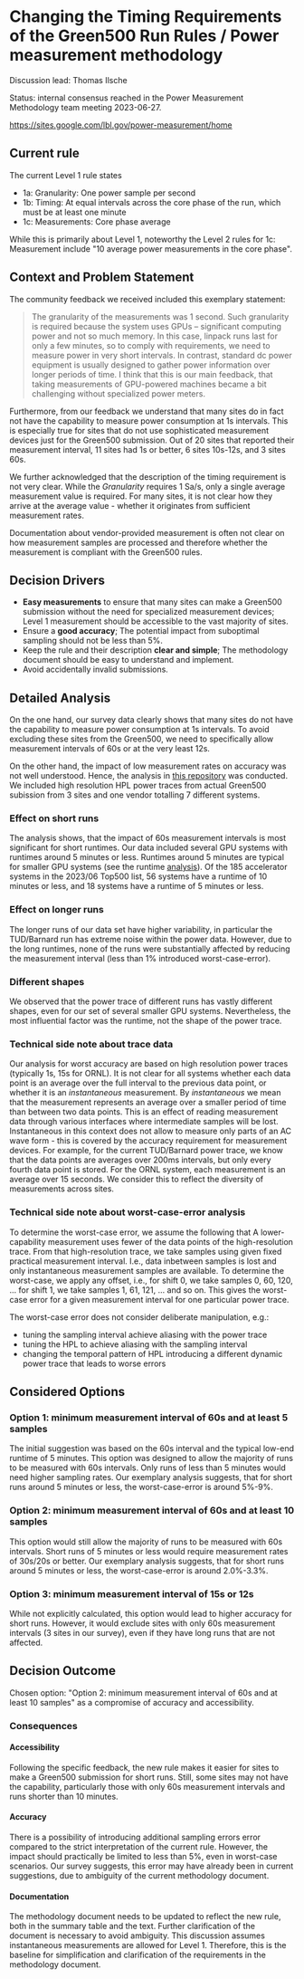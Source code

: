 # Changing the Timing Requirements of the Green500 Run Rules / Power measurement methodology

Discussion lead: Thomas Ilsche

Status: internal consensus reached in the Power Measurement Methodology team meeting 2023-06-27. 

https://sites.google.com/lbl.gov/power-measurement/home

## Current rule

The current Level 1 rule states

- 1a: Granularity: One power sample per second 
- 1b: Timing: At equal intervals across the core phase of the run, which must be at least one minute
- 1c: Measurements: Core phase average

While this is primarily about Level 1, noteworthy the Level 2 rules for 1c: Measurement include "10 average power measurements in the core phase".

## Context and Problem Statement

The community feedback we received included this exemplary statement:

> The granularity of the measurements was 1 second.
> Such granularity is required because the system uses GPUs – significant computing power and not so much memory.
> In this case, linpack runs last for only a few minutes, so to comply with requirements, we need to measure power in very short intervals.
> In contrast, standard dc power equipment is usually designed to gather power information over longer periods of time.
> I think that this is our main feedback, that taking measurements of GPU-powered machines became a bit challenging without specialized power meters.

Furthermore, from our feedback we understand that many sites do in fact not have the capability to measure power consumption at 1s intervals.
This is especially true for sites that do not use sophisticated measurement devices just for the Green500 submission.
Out of 20 sites that reported their measurement interval, 11 sites had 1s or better, 6 sites 10s-12s, and 3 sites 60s.

We further acknowledged that the description of the timing requirement is not very clear.
While the _Granularity_ requires 1 Sa/s, only a single average measurement value is required.
For many sites, it is not clear how they arrive at the average value - whether it originates from sufficient measurement rates.

Documentation about vendor-provided measurement is often not clear on how measurement samples are processed and therefore whether the measurement is compliant with the Green500 rules.

## Decision Drivers

- **Easy measurements** to ensure that many sites can make a Green500 submission without the need for specialized measurement devices; Level 1 measurement should be accessible to the vast majority of sites.
- Ensure a **good accuracy**; The potential impact from suboptimal sampling should not be less than 5%.
- Keep the rule and their description **clear and simple**; The methodology document should be easy to understand and implement.
- Avoid accidentally invalid submissions.

## Detailed Analysis

On the one hand, our survey data clearly shows that many sites do not have the capability to measure power consumption at 1s intervals.
To avoid excluding these sites from the Green500, we need to specifically allow measurement intervals of 60s or at the very least 12s.

On the other hand, the impact of low measurement rates on accuracy was not well understood.
Hence, the analysis in [this repository](https://github.com/tilsche/hpl-phases) was conducted.
We included high resolution HPL power traces from actual Green500 subission from 3 sites and one vendor totalling 7 different systems.

### Effect on short runs

The analysis shows, that the impact of 60s measurement intervals is most significant for short runtimes.
Our data included several GPU systems with runtimes around 5 minutes or less.
Runtimes around 5 minutes are typical for smaller GPU systems (see the runtime [analysis](runtimes/runtimes.ipynb)).
Of the 185 accelerator systems in the 2023/06 Top500 list, 56 systems have a runtime of 10 minutes or less, and 18 systems have a runtime of 5 minutes or less.

### Effect on longer runs

The longer runs of our data set have higher variability, in particular the TUD/Barnard run has extreme noise within the power data.
However, due to the long runtimes, none of the runs were substantially affected by reducing the measurement interval (less than 1% introduced worst-case-error). 

### Different shapes

We observed that the power trace of different runs has vastly different shapes, even for our set of several smaller GPU systems.
Nevertheless, the most influential factor was the runtime, not the shape of the power trace.

### Technical side note about trace data 

Our analysis for worst accuracy are based on high resolution power traces (typically 1s, 15s for ORNL).
It is not clear for all systems whether each data point is an average over the full interval to the previous data point, or whether it is an _instantaneous_ measurement.
By _instantaneous_ we mean that the measurement represents an average over a smaller period of time than between two data points.
This is an effect of reading measurement data through various interfaces where intermediate samples will be lost.
Instantaneous in this context does not allow to measure only parts of an AC wave form - this is covered by the accuracy requirement for measurement devices.
For example, for the current TUD/Barnard power trace, we know that the data points are averages over 200ms intervals, but only every fourth data point is stored.
For the ORNL system, each measurement is an average over 15 seconds.
We consider this to reflect the diversity of measurements across sites.

### Technical side note about worst-case-error analysis

To determine the worst-case error, we assume the following that A lower-capability measurement uses fewer of the data points of the high-resolution trace.
From that high-resolution trace, we take samples using given fixed practical measurement interval.
I.e., data inbetween samples is lost and only instantaneous measurement samples are available.
To determine the worst-case, we apply any offset, i.e., for shift 0, we take samples 0, 60, 120, ... for shift 1, we take samples 1, 61, 121, ... and so on.
This gives the worst-case error for a given measurement interval for one particular power trace.

The worst-case error does not consider deliberate manipulation, e.g.:
- tuning the sampling interval achieve aliasing with the power trace
- tuning the HPL to achieve aliasing with the sampling interval
- changing the temporal pattern of HPL introducing a different dynamic power trace that leads to worse errors

## Considered Options

### Option 1: minimum measurement interval of 60s and at least 5 samples

The initial suggestion was based on the 60s interval and the typical low-end runtime of 5 minutes.
This option was designed to allow the majority of runs to be measured with 60s intervals.
Only runs of less than 5 minutes would need higher sampling rates.
Our exemplary analysis suggests, that for short runs around 5 minutes or less, the worst-case-error is around 5%-9%.

### Option 2: minimum measurement interval of 60s and at least 10 samples

This option would still allow the majority of runs to be measured with 60s intervals.
Short runs of 5 minutes or less would require measurement rates of 30s/20s or better.
Our exemplary analysis suggests, that for short runs around 5 minutes or less, the worst-case-error is around 2.0%-3.3%.

### Option 3: minimum measurement interval of 15s or 12s

While not explicitly calculated, this option would lead to higher accuracy for short runs.
However, it would exclude sites with only 60s measurement intervals (3 sites in our survey), even if they have long runs that are not affected.

## Decision Outcome

Chosen option: "Option 2: minimum measurement interval of 60s and at least 10 samples" as a compromise of accuracy and accessibility.

### Consequences

#### Accessibility

Following the specific feedback, the new rule makes it easier for sites to make a Green500 submission for short runs.
Still, some sites may not have the capability, particularly those with only 60s measurement intervals and runs shorter than 10 minutes.

#### Accuracy

There is a possibility of introducing additional sampling errors error compared to the strict interpretation of the current rule. 
However, the impact should practically be limited to less than 5%, even in worst-case scenarios.
Our survey suggests, this error may have already been in current suggestions, due to ambiguity of the current methodology document.

#### Documentation

The methodology document needs to be updated to reflect the new rule, both in the summary table and the text.
Further clarification of the document is necessary to avoid ambiguity.
This discussion assumes instantaneous measurements are allowed for Level 1.
Therefore, this is the baseline for simplification and clarification of the requirements in the methodology document.